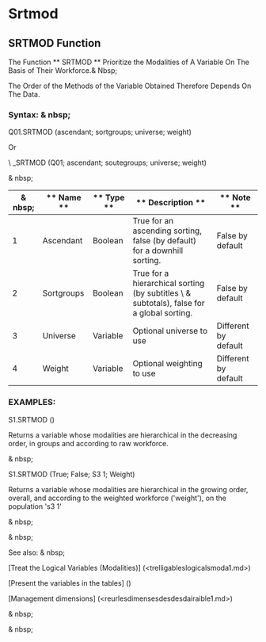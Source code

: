 # Srtmod

## SRTMOD Function

The Function ** SRTMOD ** Prioritize the Modalities of A Variable On The Basis of Their Workforce.& Nbsp;

The Order of the Methods of the Variable Obtained Therefore Depends On The Data.

### Syntax: & nbsp;

Q01.SRTMOD (ascendant; sortgroups; universe; weight)

Or

\ _SRTMOD (Q01; ascendant; soutegroups; universe; weight)

& nbsp;

|& nbsp;|** Name ** |** Type ** |** Description ** |** Note ** |
|--- |--- |--- |--- |--- |
|&#49;|Ascendant |Boolean |True for an ascending sorting, false (by default) for a downhill sorting.|False by default |
|&#50;|Sortgroups |Boolean |True for a hierarchical sorting (by subtitles \ & subtotals), false for a global sorting.|False by default |
|&#51;|Universe |Variable |Optional universe to use |Different by default |
|&#52;|Weight |Variable |Optional weighting to use |Different by default |

### EXAMPLES:

S1.SRTMOD ()

Returns a variable whose modalities are hierarchical in the decreasing order, in groups and according to raw workforce.

& nbsp;

S1.SRTMOD (True; False; S3 1; Weight)

Returns a variable whose modalities are hierarchical in the growing order, overall, and according to the weighted workforce ('weight'), on the population 's3 1'

& nbsp;

& nbsp;

See also: & nbsp;

[Treat the Logical Variables (Modalities)] (<trelligableslogicalsmoda1.md>)

[Present the variables in the tables] (<pretenderlesvariableables whilestAb1.md>)

[Management dimensions] (<reurlesdimensesdesdesdairaible1.md>)

& nbsp;

& nbsp;